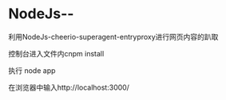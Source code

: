 # NodeJs--
利用NodeJs-cheerio-superagent-entryproxy进行网页内容的趴取

控制台进入文件内cnpm install

执行 node app

在浏览器中输入http://localhost:3000/
